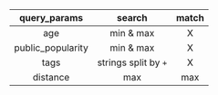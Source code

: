 |   query_params    |        search        | match |
| :---------------: | :------------------: | :---: |
|        age        |      min & max       |   X   |
| public_popularity |      min & max       |   X   |
|       tags        | strings split by `+` |   X   |
|     distance      |         max          |  max  |
